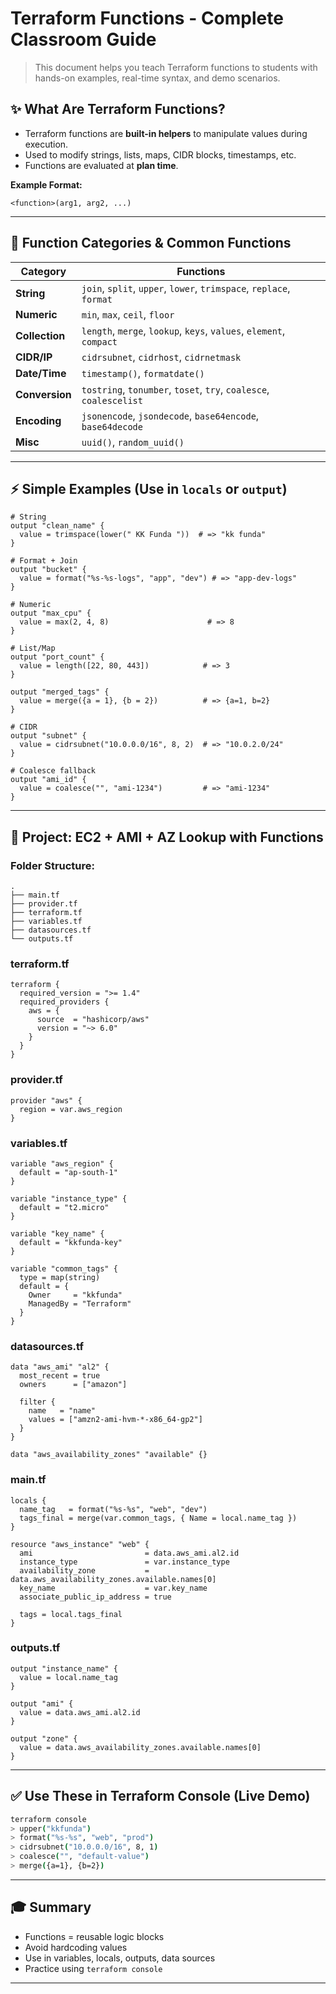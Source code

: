 # Terraform Functions - Complete Classroom Guide

> This document helps you teach Terraform functions to students with hands-on examples, real-time syntax, and demo scenarios.


## ✨ What Are Terraform Functions?

* Terraform functions are **built-in helpers** to manipulate values during execution.
* Used to modify strings, lists, maps, CIDR blocks, timestamps, etc.
* Functions are evaluated at **plan time**.

**Example Format:**

```hcl
<function>(arg1, arg2, ...)
```

---

## 🔄 Function Categories & Common Functions

| Category       | Functions                                                           |
| -------------- | ------------------------------------------------------------------- |
| **String**     | `join`, `split`, `upper`, `lower`, `trimspace`, `replace`, `format` |
| **Numeric**    | `min`, `max`, `ceil`, `floor`                                       |
| **Collection** | `length`, `merge`, `lookup`, `keys`, `values`, `element`, `compact` |
| **CIDR/IP**    | `cidrsubnet`, `cidrhost`, `cidrnetmask`                             |
| **Date/Time**  | `timestamp()`, `formatdate()`                                       |
| **Conversion** | `tostring`, `tonumber`, `toset`, `try`, `coalesce`, `coalescelist`  |
| **Encoding**   | `jsonencode`, `jsondecode`, `base64encode`, `base64decode`          |
| **Misc**       | `uuid()`, `random_uuid()`                                           |

---

## ⚡ Simple Examples (Use in `locals` or `output`)

```hcl
# String
output "clean_name" {
  value = trimspace(lower(" KK Funda "))  # => "kk funda"
}

# Format + Join
output "bucket" {
  value = format("%s-%s-logs", "app", "dev") # => "app-dev-logs"
}

# Numeric
output "max_cpu" {
  value = max(2, 4, 8)                      # => 8
}

# List/Map
output "port_count" {
  value = length([22, 80, 443])            # => 3
}

output "merged_tags" {
  value = merge({a = 1}, {b = 2})          # => {a=1, b=2}
}

# CIDR
output "subnet" {
  value = cidrsubnet("10.0.0.0/16", 8, 2)  # => "10.0.2.0/24"
}

# Coalesce fallback
output "ami_id" {
  value = coalesce("", "ami-1234")         # => "ami-1234"
}
```

---

## 🚀 Project: EC2 + AMI + AZ Lookup with Functions

### Folder Structure:

```
.
├── main.tf
├── provider.tf
├── terraform.tf
├── variables.tf
├── datasources.tf
└── outputs.tf
```

### terraform.tf

```hcl
terraform {
  required_version = ">= 1.4"
  required_providers {
    aws = {
      source  = "hashicorp/aws"
      version = "~> 6.0"
    }
  }
}
```

### provider.tf

```hcl
provider "aws" {
  region = var.aws_region
}
```

### variables.tf

```hcl
variable "aws_region" {
  default = "ap-south-1"
}

variable "instance_type" {
  default = "t2.micro"
}

variable "key_name" {
  default = "kkfunda-key"
}

variable "common_tags" {
  type = map(string)
  default = {
    Owner     = "kkfunda"
    ManagedBy = "Terraform"
  }
}
```

### datasources.tf

```hcl
data "aws_ami" "al2" {
  most_recent = true
  owners      = ["amazon"]

  filter {
    name   = "name"
    values = ["amzn2-ami-hvm-*-x86_64-gp2"]
  }
}

data "aws_availability_zones" "available" {}
```

### main.tf

```hcl
locals {
  name_tag   = format("%s-%s", "web", "dev")
  tags_final = merge(var.common_tags, { Name = local.name_tag })
}

resource "aws_instance" "web" {
  ami                         = data.aws_ami.al2.id
  instance_type               = var.instance_type
  availability_zone           = data.aws_availability_zones.available.names[0]
  key_name                    = var.key_name
  associate_public_ip_address = true

  tags = local.tags_final
}
```

### outputs.tf

```hcl
output "instance_name" {
  value = local.name_tag
}

output "ami" {
  value = data.aws_ami.al2.id
}

output "zone" {
  value = data.aws_availability_zones.available.names[0]
}
```

---

## ✅ Use These in Terraform Console (Live Demo)

```bash
terraform console
> upper("kkfunda")
> format("%s-%s", "web", "prod")
> cidrsubnet("10.0.0.0/16", 8, 1)
> coalesce("", "default-value")
> merge({a=1}, {b=2})
```

---

## 🎓 Summary 

* Functions = reusable logic blocks
* Avoid hardcoding values
* Use in variables, locals, outputs, data sources
* Practice using `terraform console`

---

